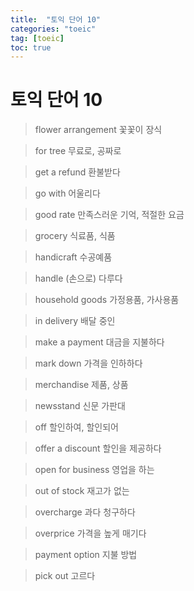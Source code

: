 ```yaml
---
title:  "토익 단어 10"
categories: "toeic"
tag: [toeic]
toc: true
---
```


# 토익 단어 10

> flower arrangement
> 꽃꽃이 장식

> for tree
> 무료로, 공짜로

> get a refund
> 환불받다

> go with
> 어울리다

> good rate
> 만족스러운 기억, 적절한 요금

> grocery
> 식료품, 식품

> handicraft
> 수공예품

> handle
> (손으로) 다루다

> household goods
> 가정용품, 가사용품

> in delivery
> 배달 중인

> make a payment
> 대금을 지불하다

> mark down
> 가격을 인하하다

> merchandise
> 제품, 상품

> newsstand
> 신문 가판대

> off
> 할인하여, 할인되어

> offer a discount
> 할인을 제공하다

> open for business
> 영업을 하는

> out of stock
> 재고가 없는

> overcharge
> 과다 청구하다

> overprice
> 가격을 높게 매기다

> payment option
> 지불 방법

> pick out
> 고르다
